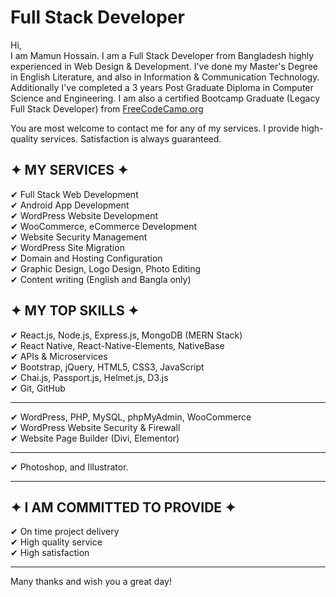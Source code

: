 # Full Stack Developer
Hi, <br/>
I am Mamun Hossain. I am a Full Stack Developer from Bangladesh highly experienced in Web Design & Development. I've done my Master's Degree in English Literature, and also in Information & Communication Technology. Additionally I've completed a 3 years Post Graduate Diploma in Computer Science and Engineering. I am also a certified Bootcamp Graduate (Legacy Full Stack Developer) from [FreeCodeCamp.org](https://freecodecamp.org)

You are most welcome to contact me for any of my services. I provide high-quality services. Satisfaction is always guaranteed.



## ✦ MY SERVICES ✦

✔ Full Stack Web Development <br/>
✔ Android App Development <br/>
✔ WordPress Website Development <br/>
✔ WooCommerce, eCommerce Development <br/>
✔ Website Security Management <br/>
✔ WordPress Site Migration  <br/>
✔ Domain and Hosting Configuration <br/>
✔ Graphic Design, Logo Design, Photo Editing <br/>
✔ Content writing (English and Bangla only) <br/>


## ✦ MY TOP SKILLS ✦


✔ React.js, Node.js, Express.js, MongoDB (MERN Stack) <br/>
✔ React Native, React-Native-Elements, NativeBase <br/>
✔ APIs & Microservices <br/>
✔  Bootstrap, jQuery, HTML5, CSS3, JavaScript <br/>
✔ Chai.js, Passport.js, Helmet.js, D3.js <br/>
✔ Git, GitHub <br/>

------------------------------------------------------------------------------------------
✔ WordPress, PHP, MySQL, phpMyAdmin, WooCommerce <br/>
✔ WordPress Website Security & Firewall <br/>
✔ Website Page Builder (Divi, Elementor) <br/>

------------------------------------------------------------------------------------------
✔ Photoshop, and Illustrator. <br/>

------------------------------------------------------------------------------------------


## ✦ I AM COMMITTED TO PROVIDE ✦

✔ On time project delivery <br/>
✔ High quality service <br/>
✔ High satisfaction <br/>

------------------------------------------------------------------------------------------

Many thanks  and wish you a great day! 
